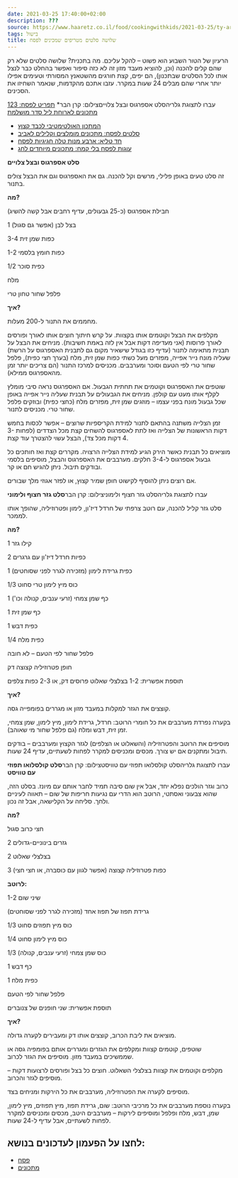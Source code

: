 ```yaml
---
date: 2021-03-25 17:40:00+02:00
description: ???
source: https://www.haaretz.co.il/food/cookingwithkids/2021-03-25/ty-article/0000017f-f896-d2d5-a9ff-f89efdb70000
tags: בישול
title: שלושה סלטים מטריפים שמכינים לפסח
---
```


הרעיון של הטור השבוע הוא פשוט – להקל עליכם. מה בתכנית? שלושה סלטים שלא רק שהם קלים להכנה (וכן, להוציא מעבד מזון זה לא כזה סיפור ואפשר בהחלט כבר לנצל אותו לכל הסלטים שבתכנון), הם יפים, קצת חורגים מהשטאנץ המסורתי וטעימים אפילו יותר אחרי שהם מבלים 24 שעות במקרר. עזבו אתכם מהקדמות, שנאמר השחיזו את הסכינים.

 עברו לתצוגת גלריהסלט אספרגוס ובצל צלוייםצילום: קרן הבר* [תפריט לפסח: 123 מתכונים לארוחת ליל סדר מושלמת](/food/passover-recipes/2023-03-08/ty-article-static-ext/.premium/0000017f-db35-d3a5-af7f-fbbf29480000)
* [המתכון האולטימטיבי לכבד קצוץ](/food/touchfood/2019-09-27/ty-article/0000017f-f8ff-d318-afff-fbff9d870000)
* [סלטים לפסח: מתכונים מומלצים וקלילים לאביב](/food/passover-recipes/2023-04-01/ty-article-magazine/00000180-5b99-d615-a9bf-dfd9951e0000)
* [חד טליא: ארבע מנות טלה חגיגיות לפסח](/food/passover-recipes/2020-03-17/ty-article-magazine/0000017f-f6fe-d460-afff-fffe2aff0000)
* [עוגות לפסח בלי קמח: מתכונים מיוחדים לחג](/food/passover-recipes/2023-04-04/ty-article-magazine/0000017f-db44-d856-a37f-ffc4b2af0000)

**סלט אספרגוס ובצל צלויים**

זה סלט טעים באופן פלילי, מרשים וקל להכנה. גם את האספרגוס וגם את הבצל צולים בתנור.

**מה?**

חבילת אספרגוס (כ-25 גבעולים, עדיף רחבים אבל קשה להשיג)

1 בצל לבן (אפשר גם סגול)

3-4 כפות שמן זית

1-2 כפות חומץ בלסמי

1/2 כפית סוכר

מלח

פלפל שחור טחון טרי

**איך?**

מחממים את התנור ל-200 מעלות.

מקלפים את הבצל וקוטמים אותו בקצוות. על קרש חיתוך חוצים אותו לאורך ופורסים לאורך פרוסות (אני מעדיפה דקות אבל אין לזה באמת חשיבות). מניחים את הבצל על תבנית מתאימה לתנור (עדיף כזו בגודל שישאיר מקום גם לתבנית האספרגוס על הרשת) שעליה מונח נייר אפייה, מפזרים מעל כשתי כפות שמן זית, מלח (בערך חצי כפית), פלפל שחור טרי לפי הטעם וסוכר ומערבבים. מכניסים למרכז התנור (הם צריכים יותר זמן מהאספרגוס ממילא).

שוטפים את האספרגוס וקוטמים את תחתית הגבעול. אם האספרגוס נראה סיבי מומלץ לקלף אותו מעט עם קולפן. מניחים את הגבעולים על תבנית שעליה נייר אפייה באופן שכל גבעול מונח בפני עצמו – מוזגים שמן זית, מפזרים מלח (כחצי כפית) ובוזקים פלפל שחור טרי. מכניסים לתנור.

זמן הצלייה משתנה בהתאם לתנור למידת הקריספיות שרוצים – אפשר לכסות בחמש דקות הראשונות של הצלייה ואז לתת לאספרגוס להשחים קצת מכל הצדדים (לפחות 3-4 דקות מכל צד), הבצל עשוי להצטרך עוד קצת.

מוציאים כל תבנית כאשר הירק הגיע למידת הצלייה הרצויה. מקררים קצת ואז חותכים כל גבעול אספרגוס ל-3-4 חלקים. מערבבים את האספרגוס והבצל, מוסיפים בלסמי ובודקים תיבול. ניתן להגיש חם או קר.

אם רוצים ניתן להוסיף לקישוט חופן שמיר קצוץ, או לפזר אגוזי מלך שבורים.

 עברו לתצוגת גלריהסלט גזר חצוף ולימוניצילום: קרן הבר**סלט גזר חצוף ולימוני**

סלט גזר קליל להכנה, עם רוטב צרפתי של חרדל דיז'ון, לימון ופטרוזיליה, שהופך אותו לממכר.

**מה?**

1 קילו גזר

2 כפיות חרדל דיז'ון עם גרגרים

1 כפית גרידת לימון (מזכירה לגרר לפני שסוחטים)

1/3 כוס מיץ לימון טרי סחוט

1 כף שמן צמחי (זרעי ענבים, קנולה וכו')

1 כף שמן זית

1 כפית דבש

1/4 כפית מלח

פלפל שחור לפי הטעם – לא חובה

חופן פטרוזיליה קצוצה דק

תוספת אפשרית: 1-2 בצלצלי שאלוט פרוסים דק, או 2-3 כפות צלפים

**איך?**

קוצצים את הגזר למקלות במעבד מזון או מגררים בפומפייה גסה.

בקערה נפרדת מערבבים את כל חומרי הרוטב: חרדל, גרידת לימון, מיץ לימון, שמן צמחי, זמן זית, דבש ומלח (גם פלפל שחור מי שאוהב).

מוסיפים את הרוטב והפטרוזיליה (והשאלוט או הצלפים) לגזר הקצוץ ומערבבים – בודקים תיבול ומתקנים אם יש צורך. מכסים ומכניסים למקרר לפחות לשעתיים, עדיף 24 שעות.

 עברו לתצוגת גלריהסלט קולסלואו תפוזי עם טוויסטצילום: קרן הבר**סלט קולסלואו תפוזי עם טוויסט**

כרוב וגזר הולכים נפלא יחד, אבל אין שום סיבה תמיד לחבר אותם עם מיונז. בסלט הזה, שהוא צבעוני ואסתטי, הרוטב הוא הדרי עם נגיעות חריפות של שום – תאווה לעיניים ולחך. סליחה על הקלישאה, אבל זה נכון.

**מה?**

חצי כרוב סגול

2 גזרים בינוניים-גדולים

2 בצלצלי שאלוט

3 כפות פטרוזיליה קצוצה (אפשר לגוון עם כוסברה, או חצי חצי)

**לרוטב:**

1-2 שיני שום

גרידת תפוז של תפוז אחד (מזכירה לגרר לפני שסוחטים)

1/3 כוס מיץ תפוזים סחוט

1/4 כוס מיץ לימון סחוט

1/3 כוס שמן צמחי (זרעי ענבים, קנולה)

1 כף דבש

1 כפית מלח

פלפל שחור לפי הטעם

תוספת אפשרית: שני חופנים של צנוברים

**איך?**

מוציאים את ליבת הכרוב, קוצצים אותו דק ומעבירים לקערה גדולה.

שוטפים, קוטמים קצוות ומקלפים את הגזרים ומגררים אותם בפומפיה גסה או שממשיכים במעבד מזון. מוסיפים את הגזר לכרוב.

מקלפים וקוטמים את קצוות בצלצלי השאלוט. חוצים כל בצל ופורסים לרצועות דקות – מוסיפים לגזר והכרוב.

מוסיפים לקערה את הפטרוזיליה, מערבבים את כל הירקות ומניחים בצד.

בקערה נוספת מערבבים את כל מרכיבי הרוטב: שום, גרידת תפוז, מיץ תפוזים, מיץ לימון, שמן, דבש, מלח ופלפל ומוסיפים לירקות – מערבבים היטב, מכסים ומכניסים למקרר לפחות לשעתיים, אבל עדיף ל-24 שעות.

לחצו על הפעמון לעדכונים בנושא:
------------------------------

* [פסח](/ty-tag/pesach-0000017f-da2a-d432-a77f-df3b39d70000)
* [מתכונים](/ty-tag/recipes-0000017f-da28-dea8-a77f-de6a4ba50000)